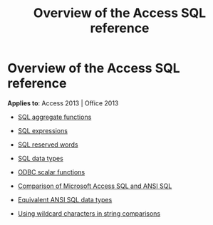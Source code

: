 ﻿---
title: Overview of the Access SQL reference
TOCTitle: Overview of the Access SQL reference
ms:assetid: cbe45ec3-0f13-43cb-b18a-90481d89078f
ms:mtpsurl: https://msdn.microsoft.com/library/Dn161402(v=office.15)
ms:contentKeyID: 52074368
ms.date: 09/18/2015
mtps_version: v=office.15
---

# Overview of the Access SQL reference

**Applies to**: Access 2013 | Office 2013

- [SQL aggregate functions](sql-aggregate-functions-sql.md)

- [SQL expressions](sql-expressions.md)

- [SQL reserved words](sql-reserved-words.md)

- [SQL data types](sql-data-types.md)

- [ODBC scalar functions](odbc-scalar-functions.md)

- [Comparison of Microsoft Access SQL and ANSI SQL](comparison-of-microsoft-access-sql-and-ansi-sql.md)

- [Equivalent ANSI SQL data types](equivalent-ansi-sql-data-types.md)

- [Using wildcard characters in string comparisons](using-wildcard-characters-in-string-comparisons.md)

